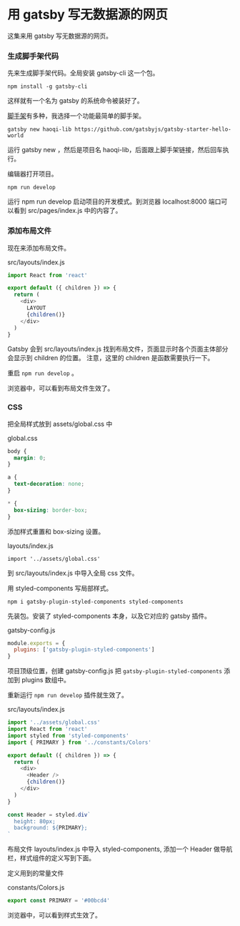 # 用 gatsby 写无数据源的网页

这集来用 gatsby 写无数据源的网页。

### 生成脚手架代码

先来生成脚手架代码。全局安装 gatsby-cli 这一个包。

```
npm install -g gatsby-cli
```

这样就有一个名为 gatsby 的系统命令被装好了。

[脚手架](https://www.gatsbyjs.org/docs/gatsby-starters/)有多种，我选择一个功能最简单的脚手架。

```
gatsby new haoqi-lib https://github.com/gatsbyjs/gatsby-starter-hello-world
```

运行 gatsby new ，然后是项目名 haoqi-lib，后面跟上脚手架链接，然后回车执行。

编辑器打开项目。

```
npm run develop
```

运行 npm run develop 启动项目的开发模式。到浏览器 localhost:8000 端口可以看到 src/pages/index.js 中的内容了。

### 添加布局文件

现在来添加布局文件。

src/layouts/index.js

```js
import React from 'react'

export default ({ children }) => {
  return (
    <div>
      LAYOUT
      {children()}
    </div>
  )
}
```

Gatsby 会到 src/layouts/index.js 找到布局文件，页面显示时各个页面主体部分会显示到 children 的位置。 注意，这里的 children 是函数需要执行一下。

重启 `npm run develop` 。

浏览器中，可以看到布局文件生效了。

### CSS

把全局样式放到 assets/global.css 中

global.css

```css
body {
  margin: 0;
}

a {
  text-decoration: none;
}

* {
  box-sizing: border-box;
}
```

添加样式重置和 box-sizing 设置。

layouts/index.js

```
import '../assets/global.css'
```

到 src/layouts/index.js 中导入全局 css 文件。

用 styled-components 写局部样式。

```
npm i gatsby-plugin-styled-components styled-components
```

先装包。安装了 styled-components 本身，以及它对应的 gatsby 插件。

gatsby-config.js

```js
module.exports = {
  plugins: ['gatsby-plugin-styled-components']
}
```

项目顶级位置，创建 gatsby-config.js 把 `gatsby-plugin-styled-components` 添加到 plugins 数组中。

重新运行 `npm run develop` 插件就生效了。

src/layouts/index.js

```js
import '../assets/global.css'
import React from 'react'
import styled from 'styled-components'
import { PRIMARY } from '../constants/Colors'

export default ({ children }) => {
  return (
    <div>
      <Header />
      {children()}
    </div>
  )
}

const Header = styled.div`
  height: 80px;
  background: ${PRIMARY};
`
```

布局文件 layouts/index.js 中导入 styled-components, 添加一个 Header 做导航栏，样式组件的定义写到下面。

定义用到的常量文件

constants/Colors.js

```js
export const PRIMARY = '#00bcd4'
```

浏览器中，可以看到样式生效了。
